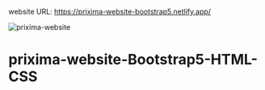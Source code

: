 website URL:   https://prixima-website-bootstrap5.netlify.app/

![prixima-website](https://user-images.githubusercontent.com/76960865/167841572-39873d47-cdcf-40a2-a705-2aca4eb2a23d.png)
# prixima-website-Bootstrap5-HTML-CSS


